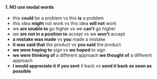 #### 1. NO use modal words

- this **could** be a problem vs this **is** a problem
- this idea **might** not work vs this idea **will not** work
- we **are unable to** go higher vs we **can't** go higher
- we **are not in a position to** accept vs we **won't** accept
- **a mistake was made** vs **you** made a mistake
- **it was said that** the product vs **you said** the product
- **we were hoping to** sign vs **we hoped** to sign
- **we were thinking of** a different approach **we thought of** a different approach
- **I would appreciate it if you sent** it back vs **send it back as soon as possible**
